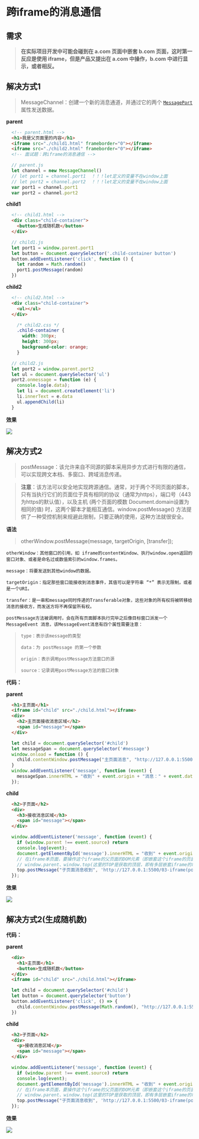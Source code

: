 # 跨iframe的消息通信

## 需求

> **在实际项目开发中可能会碰到在 a.com 页面中嵌套 b.com 页面，这时第一反应是使用 iframe，但是产品又提出在 a.com 中操作，b.com 中进行显示，或者相反。**

## 解决方式1

> MessageChannel：创建一个新的消息通道，并通过它的两个 [`MessagePort`](https://developer.mozilla.org/zh-CN/docs/Web/API/MessagePort) 属性发送数据。


**parent**
```html
  <!-- parent.html -->
  <h1>我是父页面里的内容</h1>
  <iframe src="./child1.html" frameborder="0"></iframe>
  <iframe src="./child2.html" frameborder="0"></iframe>
  <!-- 面试题：跨iframe的消息通信 -->
```
```js
  // parent.js
  let channel = new MessageChannel()
  // let port1 = channel.port1  ！！！let定义的变量不在window上面
  // let port2 = channel.port2  ！！！let定义的变量不在window上面
  var port1 = channel.port1
  var port2 = channel.port2
```

**child1**
```html
  <!-- child1.html -->
  <div class="child-container">
    <button>生成随机数</button>
  </div>
```

```js
  // child1.js
  let port1 = window.parent.port1
  let button = document.querySelector('.child-container button')
  button.addEventListener('click', function () {
    let random = Math.random()
    port1.postMessage(random)
  })
```
**child2**
```html
  <!-- child2.html -->
  <div class="child-container">
    <ul></ul>
  </div>
```

```css
    /* child2.css */
    .child-container {
      width: 300px;
      height: 300px;
      background-color: orange;
    }
```

```js
  // child2.js
  let port2 = window.parent.port2
  let ul = document.querySelector('ul')
  port2.onmessage = function (e) {
    console.log(e.data);
    let li = document.createElement('li')
    li.innerText = e.data
    ul.appendChild(li)
  }
```

**效果**

<img src='./images/15/00.png'>

## 解决方式2

> postMessage：该允许来自不同源的脚本采用异步方式进行有限的通信，可以实现跨文本档、多窗口、跨域消息传递。

> **注意**：该方法可以安全地实现跨源通信。通常，对于两个不同页面的脚本，只有当执行它们的页面位于具有相同的协议（通常为https），端口号（443为https的默认值），以及主机  (两个页面的模数 Document.domain设置为相同的值) 时，这两个脚本才能相互通信。window.postMessage() 方法提供了一种受控机制来规避此限制，只要正确的使用，这种方法就很安全。

**语法**

> otherWindow.postMessage(message, targetOrigin, [transfer]);

`otherWindow：其他窗口的引用，如 iframe的contentWindow、执行window.open返回的窗口对象、或者是命名过或数值索引的window.frames。`

`message：将要发送到其他window的数据。`

`targetOrigin：指定那些窗口能接收到消息事件，其值可以是字符串 “*” 表示无限制，或者是一个URI。`

`transfer：是一串和message同时传递的Transferable对象，这些对象的所有权将被转移给消息的接收方，而发送方将不再保留所有权。`

`postMessage方法被调用时，会在所有页面脚本执行完毕之后像目标窗口派发一个 MessageEvent 消息，该MessageEvent消息有四个属性需要注意：`

> `type：表示该message的类型`
>
> `data：为 postMessage 的第一个参数`
>
> `origin：表示调用postMessage方法窗口的源`
>
> `source：记录调用postMessage方法的窗口对象`

**代码：**

**parent**

```html
  <h1>主页面</h1>
  <iframe id="child" src="./child.html"></iframe>
  <div>
    <h2>主页面接收消息区域</h2>
    <span id="message"></span>
  </div>
```

```js
  let child = document.querySelector('#child')
  let messageSpan = document.querySelector('#message')
  window.onload = function () {
    child.contentWindow.postMessage("主页面消息", "http://127.0.0.1:5500/03-iframe(postMessage)/child.html")
  }
  window.addEventListener('message', function (event) {
    messageSpan.innerHTML = "收到" + event.origin + "消息：" + event.data;
  });
```

**child**

```html
  <h2>子页面</h2>
  <div>
    <h3>接收消息区域</h3>
    <span id="message"></span>
  </div>
```

```js
  window.addEventListener('message', function (event) {
    if (window.parent !== event.source) return
    console.log(event);
    document.getElementById('message').innerHTML = "收到" + event.origin + "消息：" + event.data;
    // 在iframe本页面，要操作这个iframe的父页面的DOM元素（即嵌套这个iframe的页面）可以用：
    // window.parent、window.top(这里的TOP是获取的顶层，即有多层嵌套iframe的时候使用)
    top.postMessage("子页面消息收到", 'http://127.0.0.1:5500/03-iframe(postMessage)/parent.html')
  });
```

**效果**

<img src='./images/15/01.png'>

## 解决方式2(生成随机数)

**代码：**

**parent**

```html
  <div>
    <h1>主页面</h1>
    <button>生成随机数</button>
  </div>
  <iframe id="child" src="./child.html"></iframe>
```

```js
  let child = document.querySelector('#child')
  let button = document.querySelector('button')
  button.addEventListener('click', () => {
    child.contentWindow.postMessage(Math.random(), "http://127.0.0.1:5500/03-iframe(postMessage)%20copy/child.html")
  })
```

**child**

```html
  <h2>子页面</h2>
  <div>
    <p>接收消息区域</p>
    <span id="message"></span>
  </div>
```

```js
  window.addEventListener('message', function (event) {
    if (window.parent !== event.source) return
    console.log(event);
    document.getElementById('message').innerHTML = "收到" + event.origin + "消息：" + event.data;
    // 在iframe本页面，要操作这个iframe的父页面的DOM元素（即嵌套这个iframe的页面）可以用：
    // window.parent、window.top(这里的TOP是获取的顶层，即有多层嵌套iframe的时候使用)
    top.postMessage("子页面消息收到", 'http://127.0.0.1:5500/03-iframe(postMessage)%20copy/child.html')
  });
```

**效果**

<img src='./images/15/02.png'>